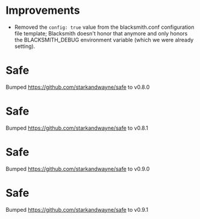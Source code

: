 # Improvements

- Removed the `config: true` value from the blacksmith.conf
  configuration file template; Blacksmith doesn't honor that
  anymore and only honors the BLACKSMITH_DEBUG environment
  variable (which we were already setting).

# Safe
Bumped https://github.com/starkandwayne/safe to v0.8.0

# Safe
Bumped https://github.com/starkandwayne/safe to v0.8.1

# Safe
Bumped https://github.com/starkandwayne/safe to v0.9.0

# Safe
Bumped https://github.com/starkandwayne/safe to v0.9.1
